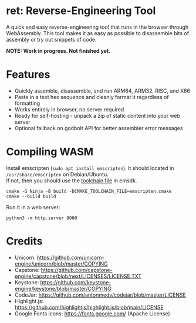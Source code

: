 # ret: Reverse-Engineering Tool

A quick and easy reverse-engineering tool that runs in the browser through WebAssembly.
This tool makes it as easy as possible to disassemble bits of assembly or try out snippets of code. 

**NOTE: Work in progress. Not finished yet.**

# Features
- Quickly assemble, disassemble, and run ARM64, ARM32, RISC, and X86
- Paste in a text hex sequence and cleanly format it regardless of formatting
- Works entirely in browser, no server required
- Ready for self-hosting - unpack a zip of static content into your web server 
- Optional fallback on godbolt API for better assembler error messages

# Compiling WASM
Install emscripten (`sudo apt install emscripten`). It should located in `/usr/share/emscripten` on Debian/Ubuntu.  
If not, then you should use the [toolchain file](https://github.com/emscripten-core/emscripten/blob/main/cmake/Modules/Platform/Emscripten.cmake) in emsdk.
```
cmake -G Ninja -B build -DCMAKE_TOOLCHAIN_FILE=emscripten.cmake
cmake --build build
```
Run it in a web server:
```
python3 -m http.server 8000
```

# Credits

- Unicorn: https://github.com/unicorn-engine/unicorn/blob/master/COPYING
- Capstone: https://github.com/capstone-engine/capstone/blob/next/LICENSES/LICENSE.TXT
- Keystone: https://github.com/keystone-engine/keystone/blob/master/COPYING
- CodeJar: https://github.com/antonmedv/codejar/blob/master/LICENSE
- Highlight.js: https://github.com/highlightjs/highlight.js/blob/main/LICENSE
- Google Fonts icons: https://fonts.google.com/ (Apache License)
